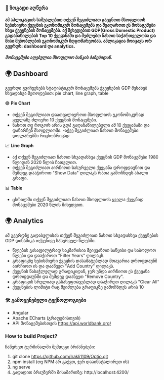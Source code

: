 ### 📃 ზოგადი აღწერა

#### ამ აპლიკაციის საშუალებით თქვენ შეგიძლიათ გაეცნოთ მსოფლიოს ნებისიერი ქვეყნის ეკონომიკურ მონაცემებს და შეადაროთ ეს მონაცემები სხვა ქვეყნების მონაცემებს. აქ შეხვდებით GDP(Gross Domestic Product) გადანაწილებას Top 10 ქვეყანაში და შეძლებთ ნახოთ საქართველოსა და მისი მეზობლების ეკონომიკურ მდგომარეობას. აპლიკაცია მოიცავს ორ გვერდს: dashboard და analytics.

##### *მონაცემები აღებულია მსოფლიო ბანკის ბაზებიდან.*

## 🌍 Dashboard

გვერდი გვიჩვენებს სტატისტიკურ მონაცემებს ქვეყნების GDP შესახებ სხვადახვა მეთოდებით: pie chart, line graph, table

🟣 **Pie Chart**
- თქვენ შეგიძლიათ დაათვალიეროთ მსოფლიოს ეკონომიკურად ყველაზე ძლიერი 10 ქვეყნის მონაცემები.
- ნახოთ თუ როგორ არის გდპ გადანაწილებული ამ 10 ქვეყანაში და დანარჩენ მსოფლიოში.
  -აქვე შეგიძლიათ ნახოთ მონაცემები დოლარებში რიცხობრივად

📈 **Line Graph**
- აქ თქვენ შეგიძლიათ ნახოთ სხვადასხვა ქვეყნის GDP მონაცემები 1980 წლიდან 2020 წლის ჩათვლით.
- თქვენ შეგიძლიათ აირჩიოთ სასურველი ქვეყანა დროფდაუნით და შემდეგ დააჭიროთ "Show Data" ღილაკს რათა გამოჩნდეს ახალი გრაფი.

📊 **Table**
- ცხრილში თქვენ შეგიძლიათ ნახოთ მსოფლიოს ყველა ქვეყნიდ მონაცემები 2020 წლის მიხედვით.

## 🌍 Analytics

ამ გვერდზე გადასვლისას თქვენ შეგიძლიათ ნახოთ სხვადასხვა ქვეყნების GDP დინამიკა თქვენივე სასურველ წლებში.

- წლების გასაფილტრად საკმარისია შეიყვანოთ საწყისი და საბოლოო წლები და დააჭიროთ "Filter Years" ღილაკს.
- გრაფიკზე ნებისმიერი ქვეყნის დასამატებლად მთავარია დროფდაუნშ აირჩიოთ ის და დააწვეთ "Add Country" ღილაკს.
- ქვეყნის წასაჭლელად გრაფიკიდან, ჯერ უნდა აირჩიოთ ეს ქვეყანა დროფდაუნში და შემდეგ დააწვეთ "Remove Country".
- გრაფიკის სრულიად გასასუფთავებლად დააჭირეთ ღილაკს "Clear All"
- ქვეყნების ლიმიტი რაც შეიძლება გრაფიკზე გამოჩნდეს არის 10

### 🛠️ გამოყენებული ტექნოლოგიები
- Angular
- Apache ECharts (გრაფებისთვის)
- API მონაცემებისთვის https://api.worldbank.org/

### How to build Project?

ჩაწერეთ ტერმინალში შემდეგი ბრძანებები:
1. git clone https://github.com/Irakli1109/Optio.git
2. npm install (თუ NPM არ გაქვთ, ჯერ დააინსტალირეთ ის)
3. ng serve
4. გადადით ბრაუზერში მისამართზე: http://localhost:4200/
